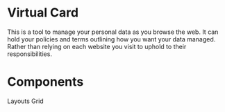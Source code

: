 # Virtual Card

This is a tool to manage your personal data as you browse the web.
It can hold your policies and terms outlining how you want your data managed. Rather than relying on each website you visit to uphold to their responsibilities.




# Components

Layouts
    Grid

        